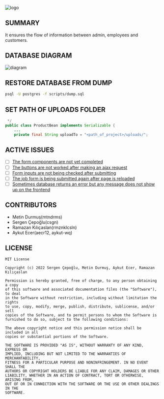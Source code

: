 ![logo](/docs/logo.png)

## SUMMARY

It ensures the flow of information between admin, employees and customers.

## DATABASE DIAGRAM

![diagram](/docs/diagram.png)

## RESTORE DATABASE FROM DUMP
```bash
psql -U postgres -f scripts/dump.sql
```

## SET PATH OF UPLOADS FOLDER
```java
 */
public class ProductBean implements Serializable {
	...
	private final String uploadTo = "<path_of_project>/uploads/";
```

## ACTIVE ISSUES

- [ ] [The form components are not yet completed](https://github.com/csgn/interprog/issues/37)
- [ ] [The buttons are not worked after making an ajax request](https://github.com/csgn/interprog/issues/34)
- [ ] [Form inputs are not being checked after submitting](https://github.com/csgn/interprog/issues/46)
- [ ] [The job form is being submitted again after page is reloaded](https://github.com/csgn/interprog/issues/45)
- [ ] [Sometimes database returns an error but any message does not show up on the frontend](https://github.com/csgn/interprog/issues/50)

## CONTRIBUTORS
- Metin Durmuş(mtndrms)
- Sergen Çepoğlu(csgn)
- Ramazan Kılıçaslan(rmznklcsln)
- Aykut Ecer(aecr12, aykut-wq)

## LICENSE

```
MIT License

Copyright (c) 2022 Sergen Çepoğlu, Metin Durmuş, Aykut Ecer, Ramazan Kılıçaslan

Permission is hereby granted, free of charge, to any person obtaining a copy
of this software and associated documentation files (the "Software"), to deal
in the Software without restriction, including without limitation the rights
to use, copy, modify, merge, publish, distribute, sublicense, and/or sell
copies of the Software, and to permit persons to whom the Software is
furnished to do so, subject to the following conditions:

The above copyright notice and this permission notice shall be included in all
copies or substantial portions of the Software.

THE SOFTWARE IS PROVIDED "AS IS", WITHOUT WARRANTY OF ANY KIND, EXPRESS OR
IMPLIED, INCLUDING BUT NOT LIMITED TO THE WARRANTIES OF MERCHANTABILITY,
FITNESS FOR A PARTICULAR PURPOSE AND NONINFRINGEMENT. IN NO EVENT SHALL THE
AUTHORS OR COPYRIGHT HOLDERS BE LIABLE FOR ANY CLAIM, DAMAGES OR OTHER
LIABILITY, WHETHER IN AN ACTION OF CONTRACT, TORT OR OTHERWISE, ARISING FROM,
OUT OF OR IN CONNECTION WITH THE SOFTWARE OR THE USE OR OTHER DEALINGS IN THE
SOFTWARE.
```
